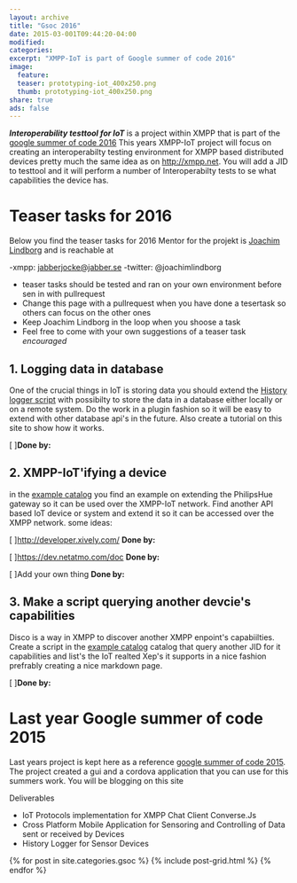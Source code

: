 ```yaml
---
layout: archive
title: "Gsoc 2016"
date: 2015-03-001T09:44:20-04:00
modified:
categories: 
excerpt: "XMPP-IoT is part of Google summer of code 2016"
image:
  feature: 
  teaser: prototyping-iot_400x250.png
  thumb: prototyping-iot_400x250.png
share: true
ads: false
---
```

***Interoperability  testtool for IoT*** is a project within XMPP that is part of the [google summer of code 2016](https://developers.google.com/open-source/gsoc/) This years XMPP-IoT project will focus on creating an interoperabilty testing environment for XMPP based distributed devices pretty much the same idea as on http://xmpp.net. You will add a JID to testtool and it will perform a number of Interoperabilty tests to se what capabilities the device has.

# Teaser tasks for 2016
Below you find the teaser tasks for 2016 
Mentor for the projekt is [Joachim Lindborg](http://lsys.se) and is reachable at

  -xmpp: jabberjocke@jabber.se 
  -twitter: @joachimlindborg
  
  * teaser tasks should be tested and ran on your own environment before sen in with pullrequest 
  * Change this page with a pullrequest when you have done a tesertask so others can focus on the other ones
  * Keep Joachim Lindborg in the loop when you shoose a task
  * Feel free to come with your own suggestions of a teaser task *encouraged*

## 1. Logging data in database
One of the crucial things in IoT is storing data you should extend the [History logger script](https://github.com/joachimlindborg/SleekXMPP/tree/xep_0323_325/examples/IoT) with possibilty to store the data in a database either locally or on a remote system. Do the work in a plugin fashion so it will be easy to extend with other database api's in the future. Also create a tutorial on this site to show how it works. 

  [ ]**Done by:**

## 2. XMPP-IoT'ifying a device
in the [example catalog](https://github.com/joachimlindborg/SleekXMPP/tree/xep_0323_325/examples/IoT) you find an example on extending the PhilipsHue gateway so it can be used over the XMPP-IoT network. Find another API based IoT device or system and extend it so it can be accessed over the XMPP network. some ideas:

  [ ]http://developer.xively.com/ **Done by:**

  [ ]https://dev.netatmo.com/doc **Done by:**

  [ ]Add your own thing **Done by:**

## 3. Make a script querying another devcie's capabilities
Disco is a way in XMPP to discover another XMPP enpoint's capabiilties. Create a script in the [example catalog](https://github.com/joachimlindborg/SleekXMPP/tree/xep_0323_325/examples/IoT) catalog that query another JID for it capabilities and list's the IoT realted Xep's it supports in a nice fashion prefrably creating a nice markdown page. 

  [ ]**Done by:**

# Last year Google summer of code 2015
Last years project is kept here as a reference [google summer of code 2015](http://www.google-melange.com/gsoc/homepage/google/gsoc2015). The project created a gui and a cordova application that you can use for this summers work. You will be blogging on this site

Deliverables
  * IoT Protocols implementation for XMPP Chat Client Converse.Js
  * Cross Platform Mobile Application for Sensoring and Controlling of Data sent or received by Devices
  * History Logger for Sensor Devices

<div class="tiles">
{% for post in site.categories.gsoc %}
  {% include post-grid.html %}
{% endfor %}
</div><!-- /.tiles -->
